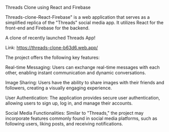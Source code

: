 Threads Clone using React and Firebase

Threads-clone-React-Firebase" is a web application that serves as a simplified replica of the "Threads" social media app. It utilizes React for the front-end and Firebase for the backend.

A clone of recently launched Threads App!

Link: https://threads-clone-b63d6.web.app/

The project offers the following key features:

Real-time Messaging: Users can exchange real-time messages with each other, enabling instant communication and dynamic conversations.

Image Sharing: Users have the ability to share images with their friends and followers, creating a visually engaging experience.

User Authentication: The application provides secure user authentication, allowing users to sign up, log in, and manage their accounts.

Social Media Functionalities: Similar to "Threads," the project may incorporate features commonly found in social media platforms, such as following users, liking posts, and receiving notifications.
